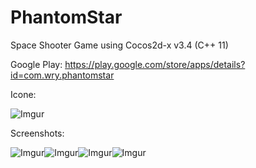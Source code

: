 # PhantomStar
Space Shooter Game using Cocos2d-x v3.4 (C++ 11)

Google Play: https://play.google.com/store/apps/details?id=com.wry.phantomstar

Icone:

![Imgur](http://i.imgur.com/615nMkvt.png)

Screenshots:

![Imgur](http://i.imgur.com/VouhvgYm.png)![Imgur](http://i.imgur.com/48w2FTem.png)![Imgur](http://i.imgur.com/HCxH2Amm.png)![Imgur](http://i.imgur.com/4dR5tLgm.png)
